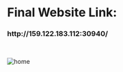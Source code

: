 <h1>Final Website Link:</h1><h3>http://159.122.183.112:30940/</h3>
</br>


![home](./output/home.png)
